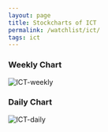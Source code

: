 ```yaml
---
layout: page
title: Stockcharts of ICT
permalink: /watchlist/ict/
tags: ict
---
```


### Weekly Chart
![ICT-weekly](http://www.marketwatch.com/kaavio.Webhost/charts/big.chart?nosettings=1&symb=ICT&uf=0&type=4&size=3&sid=10332585&style=1013&freq=2&time=12&ma=6&maval=20,50,200&lf=4&lf2=0&lf3=0&height=510&width=720&mocktick=1)

### Daily Chart
![ICT-daily](http://www.marketwatch.com/kaavio.Webhost/charts/big.chart?nosettings=1&symb=ICT&uf=7168&type=4&size=3&sid=10332585&style=1013&freq=1&time=8&ma=6&maval=20,50,200&lf=4&lf2=0&lf3=0&height=510&width=720&mocktick=1)
